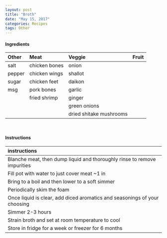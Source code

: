 ```yaml
---
layout: post
title: "Broth"
date: "May 15, 2017"
categories: Recipes
tags: Other
---
```









#### Ingredients

<table class = "presenttab">
 <thead>
  <tr>
   <th style="text-align:left;"> Other </th>
   <th style="text-align:left;"> Meat </th>
   <th style="text-align:left;"> Veggie </th>
   <th style="text-align:left;"> Fruit </th>
  </tr>
 </thead>
<tbody>
  <tr>
   <td style="text-align:left;"> salt </td>
   <td style="text-align:left;"> chicken bones </td>
   <td style="text-align:left;"> onion </td>
   <td style="text-align:left;">  </td>
  </tr>
  <tr>
   <td style="text-align:left;"> pepper </td>
   <td style="text-align:left;"> chicken wings </td>
   <td style="text-align:left;"> shallot </td>
   <td style="text-align:left;">  </td>
  </tr>
  <tr>
   <td style="text-align:left;"> sugar </td>
   <td style="text-align:left;"> chicken feet </td>
   <td style="text-align:left;"> daikon </td>
   <td style="text-align:left;">  </td>
  </tr>
  <tr>
   <td style="text-align:left;"> msg </td>
   <td style="text-align:left;"> pork bones </td>
   <td style="text-align:left;"> garlic </td>
   <td style="text-align:left;">  </td>
  </tr>
  <tr>
   <td style="text-align:left;">  </td>
   <td style="text-align:left;"> fried shrimp </td>
   <td style="text-align:left;"> ginger </td>
   <td style="text-align:left;">  </td>
  </tr>
  <tr>
   <td style="text-align:left;">  </td>
   <td style="text-align:left;">  </td>
   <td style="text-align:left;"> green onions </td>
   <td style="text-align:left;">  </td>
  </tr>
  <tr>
   <td style="text-align:left;">  </td>
   <td style="text-align:left;">  </td>
   <td style="text-align:left;"> dried shitake mushrooms </td>
   <td style="text-align:left;">  </td>
  </tr>
</tbody>
</table>

<br>

#### Instructions

<table class = "presenttabnoh">
 <thead>
  <tr>
   <th style="text-align:left;"> instructions </th>
  </tr>
 </thead>
<tbody>
  <tr>
   <td style="text-align:left;"> Blanche meat, then dump liquid and thoroughly rinse to remove impurities </td>
  </tr>
  <tr>
   <td style="text-align:left;"> Fill pot with water to just cover meat ~1 in </td>
  </tr>
  <tr>
   <td style="text-align:left;"> Bring to a boil and then lower to a soft simmer </td>
  </tr>
  <tr>
   <td style="text-align:left;"> Periodically skim the foam </td>
  </tr>
  <tr>
   <td style="text-align:left;"> Once liquid is clear, add diced aromatics and seasonings of your choosing </td>
  </tr>
  <tr>
   <td style="text-align:left;"> Simmer 2-3 hours </td>
  </tr>
  <tr>
   <td style="text-align:left;"> Strain broth and set at room temperature to cool </td>
  </tr>
  <tr>
   <td style="text-align:left;"> Store in fridge for a week or freezer for 6 months </td>
  </tr>
</tbody>
</table>

